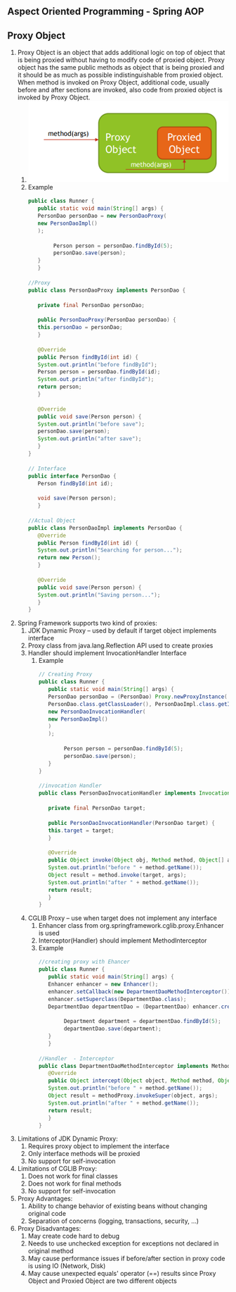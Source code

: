 Aspect Oriented Programming - Spring AOP
----------------------------------------

Proxy Object
-----------
1. Proxy Object is an object that adds additional logic on top of object that is being proxied
   without having to modify code of proxied object. Proxy object has the same public methods as
   object that is being proxied and it should be as much as possible indistinguishable from proxied
   object. When method is invoked on Proxy Object, additional code, usually before and after
   sections are invoked, also code from proxied object is invoked by Proxy Object.
   1. ![img.png](img.png)
   2. Example
      ```java
      public class Runner {
         public static void main(String[] args) {
         PersonDao personDao = new PersonDaoProxy(
         new PersonDaoImpl()
         );

              Person person = personDao.findById(5);
              personDao.save(person);
         }
         }
      
      //Proxy
      public class PersonDaoProxy implements PersonDao {

         private final PersonDao personDao;

         public PersonDaoProxy(PersonDao personDao) {
         this.personDao = personDao;
         }

         @Override
         public Person findById(int id) {
         System.out.println("before findById");
         Person person = personDao.findById(id);
         System.out.println("after findById");
         return person;
         }

         @Override
         public void save(Person person) {
         System.out.println("before save");
         personDao.save(person);
         System.out.println("after save");
         }
      }
      
      // Interface
      public interface PersonDao {
         Person findById(int id);

         void save(Person person);
         }
      
      //Actual Object
      public class PersonDaoImpl implements PersonDao {
         @Override
         public Person findById(int id) {
         System.out.println("Searching for person...");
         return new Person();
         }

         @Override
         public void save(Person person) {
         System.out.println("Saving person...");
         }
      }
       ```
3. Spring Framework supports two kind of proxies:
   1. JDK Dynamic Proxy – used by default if target object implements interface
   2. Proxy class from java.lang.Reflection API used to create proxies
   3. Handler should implement InvocationHandler Interface
      1. Example
         ```java
         // Creating Proxy
         public class Runner {
            public static void main(String[] args) {
            PersonDao personDao = (PersonDao) Proxy.newProxyInstance(
            PersonDao.class.getClassLoader(), PersonDaoImpl.class.getInterfaces(),
            new PersonDaoInvocationHandler(
            new PersonDaoImpl()
            )
            );

                 Person person = personDao.findById(5);
                 personDao.save(person);
            }
         }
         
         //invocation Handler
         public class PersonDaoInvocationHandler implements InvocationHandler {

            private final PersonDao target;

            public PersonDaoInvocationHandler(PersonDao target) {
            this.target = target;
            }

            @Override
            public Object invoke(Object obj, Method method, Object[] args) throws Throwable {
            System.out.println("before " + method.getName());
            Object result = method.invoke(target, args);
            System.out.println("after " + method.getName());
            return result;
            }
         }
         ```
   4. CGLIB Proxy – use when target does not implement any interface
      1. Enhancer class from org.springframework.cglib.proxy.Enhancer is used
      2. Interceptor(Handler) should implement MethodInterceptor
      3. Example
         ```java
         //creating proxy with Ehancer
         public class Runner {
            public static void main(String[] args) {
            Enhancer enhancer = new Enhancer();
            enhancer.setCallback(new DepartmentDaoMethodInterceptor());
            enhancer.setSuperclass(DepartmentDao.class);
            DepartmentDao departmentDao = (DepartmentDao) enhancer.create();

                 Department department = departmentDao.findById(5);
                 departmentDao.save(department);
            }
            }
         
         //Handler  - Interceptor
         public class DepartmentDaoMethodInterceptor implements MethodInterceptor {
            @Override
            public Object intercept(Object object, Method method, Object[] args, MethodProxy methodProxy)          throws Throwable {
            System.out.println("before " + method.getName());
            Object result = methodProxy.invokeSuper(object, args);
            System.out.println("after " + method.getName());
            return result;
            }
         }
         ```
4. Limitations of JDK Dynamic Proxy:
   1. Requires proxy object to implement the interface
   2. Only interface methods will be proxied
   3. No support for self-invocation
5. Limitations of CGLIB Proxy:
   1. Does not work for final classes
   2. Does not work for final methods
   3. No support for self-invocation
6. Proxy Advantages:
   1. Ability to change behavior of existing beans without changing original code
   2. Separation of concerns (logging, transactions, security, …)
7. Proxy Disadvantages:
   1. May create code hard to debug
   2. Needs to use unchecked exception for exceptions not declared in original method
   3. May cause performance issues if before/after section in proxy code is using IO (Network,
      Disk)
   4. May cause unexpected equals' operator (==) results since Proxy Object and Proxied Object
      are two different objects